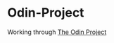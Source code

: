 Odin-Project
============
<p>Working through <a href="http://www.theodinproject.com/courses/">The Odin Project</a>
